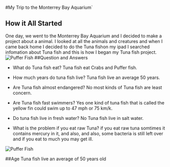 #My Trip to the Monterrey Bay Aquarium`
## How it All Started
One day, we went to the Monterrey Bay Aquarium and I decided to make a project about a animal. I looked at all the animals and creatures and when I came back home I decided to do the Tuna fishon my ipad I searched infomation about Tuna fish and this is how I began my Tuna fish project.
![Puffer Fish](/images/tunafish.jpg)
##Question and Answers
- What do Tuna fish eat? Tuna fish eat Crabs and Puffer fish.

- How much years do tuna fish live? Tuna fish live an average 50 years.

- Are Tuna fish almost endangered? No most kinds of Tuna fish are least concern.

- Are Tuna fish fast swimmers? Yes one kind of tuna fish that is called the yellow fin could swim up to 47 mph or 75 km/k.

- Do tuna fish live in fresh water? No Tuna fish live in salt water.

- What is the problem if you eat raw Tuna? if you eat raw tuna somtimes it contains mercury in it, and also, and also, some bacteria is still left over and if you eat to much you may get ill.

![Puffer Fish](/images/pufferfish.jpg)

##Age
Tuna fish live an average of 50 years old




